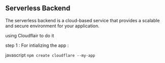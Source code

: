 ## Serverless Backend 

The serverless backend is a cloud-based service that provides a scalable and secure environment for your application.

using Cloudflair to do it 

step 1 : For intializing the app : 

 javascript  `npm create cloudflare --my-app`
